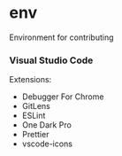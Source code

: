 # env
Environment for contributing


### Visual Studio Code

Extensions:
- Debugger For Chrome
- GitLens
- ESLint
- One Dark Pro
- Prettier
- vscode-icons
